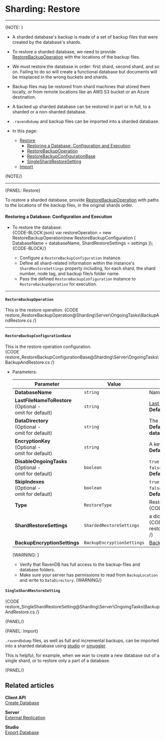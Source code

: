 ﻿# Sharding: Restore
---

{NOTE: }

* A sharded database's backup is made of a set of backup files that were 
  created by the database's shards.  
* To restore a sharded database, we need to provide 
  [RestoreBackupOperation](../../../../client-api/operations/maintenance/backup/restore) 
  with the locations of the backup files.  
* We must restore the database in order: first shard, second shard, 
  and so on. Failing to do so will create a functional database but 
  documents will be misplaced in the wrong buckets and shards.  
* Backup files may be restored from shard machines that stored them 
  locally, or from remote locations like an AWS S3 bucket or an Azure 
  destination.  
* A backed up sharded database can be restored in part or in full, 
  to a sharded or a non-sharded database.  
* `.ravendbdump` and backup files can be imported into a sharded database.  

* In this page:  
  * [Restore](../../../../sharding/server/ongoing-tasks/backup-and-restore/restore#restore)  
     * [Restoring a Database: Configuration and Execution](../../../../)  
     * [RestoreBackupOperation](../../../../)  
     * [RestoreBackupConfigurationBase](../../../../)  
     * [SingleShardRestoreSetting](../../../../)  
  * [Import](../../../../sharding/server/ongoing-tasks/backup-and-restore/restore#import)  

{NOTE/}

---

{PANEL: Restore}

To restore a sharded database, provide 
[RestoreBackupOperation](../../../../client-api/operations/maintenance/backup/restore) 
with paths to the locations of the backup files, in the original shards order.  

#### Restoring a Database: Configuration and Execution

* To restore the database:  
  {CODE-BLOCK:json}
var restoreOperation = new RestoreBackupOperation(new RestoreBackupConfiguration
  {
     DatabaseName = databaseName,
     ShardRestoreSettings = settings
  });
  {CODE-BLOCK/}

    * Configure a `RestoreBackupConfiguration` instance.  
    * Define all shard-related information within the instance's `ShardRestoreSettings` property 
      including, for each shard, the shard number, node tag, and backup file/s folder name.  
    * Pass the defined `RestoreBackupConfiguration` instance to `RestoreBackupOperation` for execution.  


---

#### `RestoreBackupOperation`
This is the restore operation.
{CODE restore_RestoreBackupOperation@Sharding\Server\OngoingTasks\BackupAndRestore.cs /}

---
#### `RestoreBackupConfigurationBase`
This is the restore operation configuration.  
{CODE restore_RestoreBackupConfigurationBase@Sharding\Server\OngoingTasks\BackupAndRestore.cs /}

* Parameters:

    | Parameter | Value | Functionality |
    | ------------- | ------------- | ----- |
    | **DatabaseName** | `string` | Name for the new database. |
    | **LastFileNameToRestore** <br> (Optional -<br> omit for default) | `string` | [Last incremental backup file](../../../../../server/ongoing-tasks/backup-overview#restoration-procedure) to restore. <br> **Default behavior: Restore all backup files in the folder.** |
    | **DataDirectory** <br> (Optional -<br> omit for default) | `string` | The new database data directory. <br> **Default folder: Under the "Databases" folder, in a folder that carries the restored database's name.** |
    | **EncryptionKey** <br> (Optional -<br> omit for default) | `string` | A key for an encrypted database. <br> **Default behavior: Try to restore as if DB is unencrypted.**|
    | **DisableOngoingTasks** <br> (Optional -<br> omit for default) | `boolean` | `true` - disable ongoing tasks when Restore is complete. <br> `false` - enable ongoing tasks when Restore is complete. <br> **Default: `false` (Ongoing tasks will run when Restore is complete).**|
    | **SkipIndexes** <br> (Optional -<br> omit for default) | `boolean` | `true` to disable indexes import, <br> `false` to enable indexes import. <br> **Default: `false` restore all indexes.**|
    | **Type** | `RestoreType` | Restore from local or cloud storage <br> {CODE restore_RestoreType@Sharding\Server\OngoingTasks\BackupAndRestore.cs /} |
    | **ShardRestoreSettings** | `ShardedRestoreSettings` | a dictionary of `SingleShardRestoreSetting` instances defining the shard files to restore <br> {CODE restore_ShardedRestoreSettings@Sharding\Server\OngoingTasks\BackupAndRestore.cs /} |
    | **BackupEncryptionSettings** | `BackupEncryptionSettings` | [Backup Encryption Settings](../../../../client-api/operations/maintenance/backup/encrypted-backup#choosing-encryption-mode--key) |
  
    {WARNING: }
    * Verify that RavenDB has full access to the backup-files and database folders.
    * Make sure your server has permissions to read from `BackupLocation` and write to `DataDirectory`.
    {WARNING/}

#### `SingleShardRestoreSetting`
{CODE restore_SingleShardRestoreSetting@Sharding\Server\OngoingTasks\BackupAndRestore.cs /}

{PANEL/}

{PANEL: Import}

`.ravendbdump` files, as well as full and incremental backups, 
can be imported into a sharded database using 
[studio](../../../../studio/database/tasks/import-data/import-data-file) 
or [smuggler](../../../../client-api/smuggler/what-is-smuggler#import).  

This is helpful, for example, when we wan to create a new database 
out of a single shard, or to restore only a part of a database.  
  
{PANEL/}

## Related articles

**Client API**  
[Create Database](../../../../client-api/operations/server-wide/create-database)  

**Server**  
[External Replication](../../../../server/ongoing-tasks/external-replication)  

**Studio**  
[Export Database](../../../../studio/database/tasks/export-database)  

